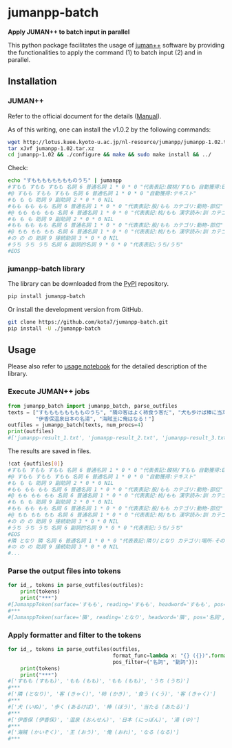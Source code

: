 jumanpp-batch
=============

**Apply JUMAN++ to batch input in parallel**


This python package facilitates the usage of [juman++](http://nlp.ist.i.kyoto-u.ac.jp/index.php?JUMAN++) software by providing the functionalities to apply the command (1) to batch input (2) and in parallel.

## Installation

### JUMAN++

Refer to the official document for the details ([Manual](http://lotus.kuee.kyoto-u.ac.jp/nl-resource/jumanpp/jumanpp-manual-1.01.pdf)).

As of this writing, one can install the v1.0.2 by the following commands:

```bash
wget http://lotus.kuee.kyoto-u.ac.jp/nl-resource/jumanpp/jumanpp-1.02.tar.xz
tar xJvf jumanpp-1.02.tar.xz
cd jumanpp-1.02 && ./configure && make && sudo make install && ../
```

Check:
```bash
echo "すもももももももものうち" | jumanpp
#すもも すもも すもも 名詞 6 普通名詞 1 * 0 * 0 "代表表記:酸桃/すもも 自動獲得:EN_Wiktionary"
#@ すもも すもも すもも 名詞 6 普通名詞 1 * 0 * 0 "自動獲得:テキスト"
#も も も 助詞 9 副助詞 2 * 0 * 0 NIL
#もも もも もも 名詞 6 普通名詞 1 * 0 * 0 "代表表記:股/もも カテゴリ:動物-部位"
#@ もも もも もも 名詞 6 普通名詞 1 * 0 * 0 "代表表記:桃/もも 漢字読み:訓 カテゴリ:植物;人工物-食べ物 ドメイン:料理・食事"
#も も も 助詞 9 副助詞 2 * 0 * 0 NIL
#もも もも もも 名詞 6 普通名詞 1 * 0 * 0 "代表表記:股/もも カテゴリ:動物-部位"
#@ もも もも もも 名詞 6 普通名詞 1 * 0 * 0 "代表表記:桃/もも 漢字読み:訓 カテゴリ:植物;人工物-食べ物 ドメイン:料理・食事"
#の の の 助詞 9 接続助詞 3 * 0 * 0 NIL
#うち うち うち 名詞 6 副詞的名詞 9 * 0 * 0 "代表表記:うち/うち"
#EOS
```

### jumanpp-batch library

The library can be downloaded from the [PyPI](https://pypi.org/) repository.

```bash
pip install jumanpp-batch
```

Or install the development version from GitHub.
```bash
git clone https://github.com/kota7/jumanpp-batch.git
pip install -U ./jumanpp-batch
```


## Usage

Please also refer to [usage notebook](https://github.com/kota7/jumanpp-batch/blob/master/notebook/jumanpp-batch%20-%20Apply%20jumanpp%20to%20batch%20input%20in%20parallel.ipynb) for the detailed description of the library.

### Execute JUMAN++ jobs

```python
from jumanpp_batch import jumanpp_batch, parse_outfiles
texts = ["すもももももももものうち", "隣の客はよく柿食う客だ", "犬も歩けば棒に当たる",
         "伊香保温泉日本の名湯", "海賊王に俺はなる！"]
outfiles = jumanpp_batch(texts, num_procs=4) 
print(outfiles)
#['jumanpp-result_1.txt', 'jumanpp-result_2.txt', 'jumanpp-result_3.txt']
```

The results are saved in files.

```bash
!cat {outfiles[0]}
#すもも すもも すもも 名詞 6 普通名詞 1 * 0 * 0 "代表表記:酸桃/すもも 自動獲得:EN_Wiktionary"
#@ すもも すもも すもも 名詞 6 普通名詞 1 * 0 * 0 "自動獲得:テキスト"
#も も も 助詞 9 副助詞 2 * 0 * 0 NIL
#もも もも もも 名詞 6 普通名詞 1 * 0 * 0 "代表表記:股/もも カテゴリ:動物-部位"
#@ もも もも もも 名詞 6 普通名詞 1 * 0 * 0 "代表表記:桃/もも 漢字読み:訓 カテゴリ:植物;人工物-食べ物 ドメイン:料理・食事"
#も も も 助詞 9 副助詞 2 * 0 * 0 NIL
#もも もも もも 名詞 6 普通名詞 1 * 0 * 0 "代表表記:股/もも カテゴリ:動物-部位"
#@ もも もも もも 名詞 6 普通名詞 1 * 0 * 0 "代表表記:桃/もも 漢字読み:訓 カテゴリ:植物;人工物-食べ物 ドメイン:料理・食事"
#の の の 助詞 9 接続助詞 3 * 0 * 0 NIL
#うち うち うち 名詞 6 副詞的名詞 9 * 0 * 0 "代表表記:うち/うち"
#EOS
#隣 となり 隣 名詞 6 普通名詞 1 * 0 * 0 "代表表記:隣り/となり カテゴリ:場所-その他"
#の の の 助詞 9 接続助詞 3 * 0 * 0 NIL
#...
```

### Parse the output files into tokens

```python
for id_, tokens in parse_outfiles(outfiles):
    print(tokens)
    print("***")
#[JumanppToken(surface='すもも', reading='すもも', headword='すもも', pos='名詞', pos_id='6', pos2='普通名詞', pos2_id='1', infltype='*', infltype_id='0', inflform='*', inflform_id='0', info='代表表記:酸桃/すもも 自動獲得:EN_Wiktionary', is_alternative=False), JumanppToken(surface='も', reading='も', headword='も', pos='助詞', pos_id='9', pos2='副助詞', pos2_id='2', infltype='*', infltype_id='0', inflform='*', inflform_id='0', info='NIL', is_alternative=False), JumanppToken(surface='もも', reading='もも', headword='もも', pos='名詞', pos_id='6', pos2='普通名詞', pos2_id='1', infltype='*', infltype_id='0', inflform='*', inflform_id='0', info='代表表記:股/もも カテゴリ:動物-部位', is_alternative=False), JumanppToken(surface='も', reading='も', headword='も', pos='助詞', pos_id='9', pos2='副助詞', pos2_id='2', infltype='*', infltype_id='0', inflform='*', inflform_id='0', info='NIL', is_alternative=False), JumanppToken(surface='もも', reading='もも', headword='もも', pos='名詞', pos_id='6', pos2='普通名詞', pos2_id='1', infltype='*', infltype_id='0', inflform='*', inflform_id='0', info='代表表記:股/もも カテゴリ:動物-部位', is_alternative=False), JumanppToken(surface='の', reading='の', headword='の', pos='助詞', pos_id='9', pos2='接続助詞', pos2_id='3', infltype='*', infltype_id='0', inflform='*', inflform_id='0', info='NIL', is_alternative=False), JumanppToken(surface='うち', reading='うち', headword='うち', pos='名詞', pos_id='6', pos2='副詞的名詞', pos2_id='9', infltype='*', infltype_id='0', inflform='*', inflform_id='0', info='代表表記:うち/うち', is_alternative=False)]
#***
#[JumanppToken(surface='隣', reading='となり', headword='隣', pos='名詞', pos_id='6', pos2='普通名詞', pos2_id='1', infltype='*', infltype_id='0', inflform='*', inflform_id='0', info='代表表記:隣り/となり カテゴリ:場所-その他', is_alternative=False), JumanppToken(surface='の', reading='の', 
```

### Apply formatter and filter to the tokens

```python
for id_, tokens in parse_outfiles(outfiles,
                                  format_func=lambda x: "{} ({})".format(x.headword, x.reading),
                                  pos_filter=("名詞", "動詞")):
    print(tokens)
    print("***")
#['すもも (すもも)', 'もも (もも)', 'もも (もも)', 'うち (うち)']
#***
#['隣 (となり)', '客 (きゃく)', '柿 (かき)', '食う (くう)', '客 (きゃく)']
#***
#['犬 (いぬ)', '歩く (あるけば)', '棒 (ぼう)', '当たる (あたる)']
#***
#['伊香保 (伊香保)', '温泉 (おんせん)', '日本 (にっぽん)', '湯 (ゆ)']
#***
#['海賊 (かいぞく)', '王 (おう)', '俺 (おれ)', 'なる (なる)']
#***
```